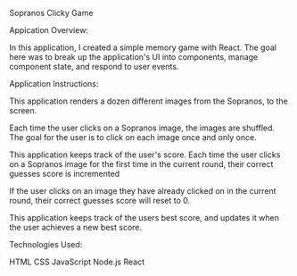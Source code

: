 Sopranos Clicky Game

Appication Overview:

In this application, I created a simple memory game with React. The goal here was to break up the application's UI into components, manage component state, and respond to user events.

Application Instructions:

This application renders a dozen different images from the Sopranos, to the screen.

Each time the user clicks on a Sopranos image, the images are shuffled. The goal for the user is to click on each image once and only once.

This application keeps track of the user's score. Each time the user clicks on a Sopranos image for the first time in the current round, their correct guesses score is incremented

If the user clicks on an image they have already clicked on in the current round, their correct guesses score will reset to 0.

This application keeps track of the users best score, and updates it when the user achieves a new best score.

Technologies Used:

HTML
CSS
JavaScript
Node.js
React
